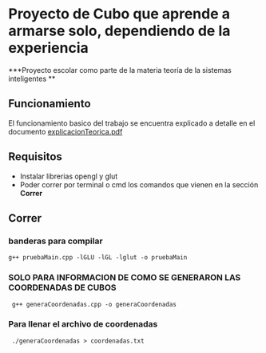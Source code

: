# Proyecto de Cubo que aprende a armarse solo, dependiendo de la experiencia
***Proyecto escolar como parte de la materia teoría de la sistemas inteligentes **
## Funcionamiento
El funcionamiento basico del trabajo se encuentra explicado a detalle en el documento <a href="https://github.com/juanunam/proyectoGraficacion/blob/master/explicacionTeorica.pdf">explicacionTeorica.pdf</a>
## Requisitos
- Instalar librerias opengl y glut
- Poder correr por terminal o cmd los comandos que vienen en la sección <b>Correr</b>
## Correr
### banderas para compilar
<code>g++ pruebaMain.cpp -lGLU -lGL -lglut -o pruebaMain </code>
### SOLO PARA INFORMACION DE COMO SE GENERARON LAS COORDENADAS DE CUBOS
<code> g++ generaCoordenadas.cpp -o generaCoordenadas </code>
### Para llenar el archivo de coordenadas
<code> ./generaCoordenadas > coordenadas.txt <code>
